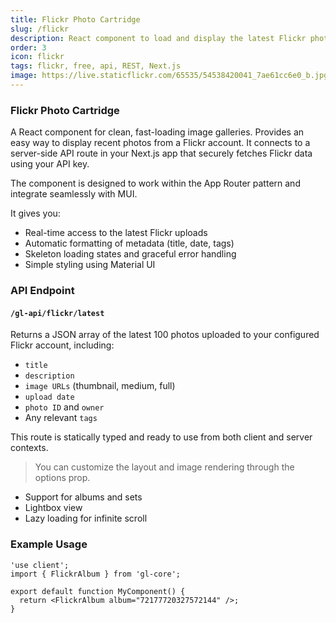 ```yaml
---
title: Flickr Photo Cartridge
slug: /flickr
description: React component to load and display the latest Flickr photos with clean UI
order: 3
icon: flickr
tags: flickr, free, api, REST, Next.js
image: https://live.staticflickr.com/65535/54538420041_7ae61cc6e0_b.jpg
---
```


### Flickr Photo Cartridge

A React component for clean, fast-loading image galleries. Provides an easy way to display recent photos from a Flickr account. It connects to a server-side API route in your Next.js app that securely fetches Flickr data using your API key.

The component is designed to work within the App Router pattern and integrate seamlessly with MUI.

It gives you:

- Real-time access to the latest Flickr uploads
- Automatic formatting of metadata (title, date, tags)
- Skeleton loading states and graceful error handling
- Simple styling using Material UI

### API Endpoint

#### `/gl-api/flickr/latest`

Returns a JSON array of the latest 100 photos uploaded to your configured Flickr account, including:

- `title`
- `description`
- `image URLs` (thumbnail, medium, full)
- `upload date`
- `photo ID` and `owner`
- Any relevant `tags`

This route is statically typed and ready to use from both client and server contexts.

> You can customize the layout and image rendering through the options prop.

- Support for albums and sets
- Lightbox view
- Lazy loading for infinite scroll

### Example Usage

```tsx
'use client';
import { FlickrAlbum } from 'gl-core';

export default function MyComponent() {
  return <FlickrAlbum album="72177720327572144" />;
}
```
